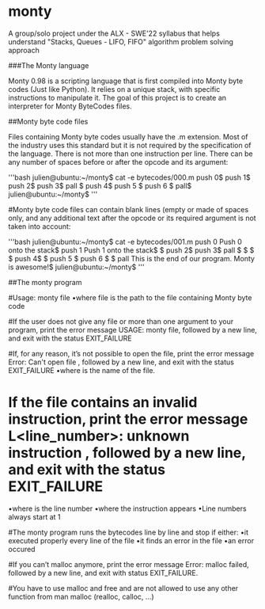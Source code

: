 # monty
A group/solo project under the ALX - SWE'22 syllabus that helps understand "Stacks, Queues - LIFO, FIFO" algorithm problem solving approach

###The Monty language

Monty 0.98 is a scripting language that is first compiled into Monty byte codes (Just like Python). It relies on a unique stack, with specific instructions to manipulate it. The goal of this project is to create an interpreter for Monty ByteCodes files.

##Monty byte code files

Files containing Monty byte codes usually have the .m extension. Most of the industry uses this standard but it is not required by the specification of the language. There is not more than one instruction per line. There can be any number of spaces before or after the opcode and its argument:

'''bash
julien@ubuntu:~/monty$ cat -e bytecodes/000.m
push 0$
push 1$
push 2$
  push 3$
                   pall    $
push 4$
    push 5    $
      push    6        $
pall$
julien@ubuntu:~/monty$
'''

#Monty byte code files can contain blank lines (empty or made of spaces only, and any additional text after the opcode or its required argument is not taken into account:

'''bash
julien@ubuntu:~/monty$ cat -e bytecodes/001.m
push 0 Push 0 onto the stack$
push 1 Push 1 onto the stack$
$
push 2$
  push 3$
                   pall    $
$
$
                           $
push 4$
$
    push 5    $
      push    6        $
$
pall This is the end of our program. Monty is awesome!$
julien@ubuntu:~/monty$
'''

##The monty program

#Usage: monty file
  •where file is the path to the file containing Monty byte code

#If the user does not give any file or more than one argument to your program, print the error message USAGE: monty file, followed by a new line, and exit with the status EXIT_FAILURE

#If, for any reason, it’s not possible to open the file, print the error message Error: Can't open file <file>, followed by a new line, and exit with the status EXIT_FAILURE 
  •where <file> is the name of the file.
  
# If the file contains an invalid instruction, print the error message L<line_number>: unknown instruction <opcode>, followed by a new line, and exit with the status EXIT_FAILURE 
  •where is the line number 
  •where the instruction appears
  •Line numbers always start at 1

#The monty program runs the bytecodes line by line and stop if either:
  •it executed properly every line of the file
  •it finds an error in the file
  •an error occured
  
#If you can’t malloc anymore, print the error message Error: malloc failed, followed by a new line, and exit with status EXIT_FAILURE.

#You have to use malloc and free and are not allowed to use any other function from man malloc (realloc, calloc, …)
